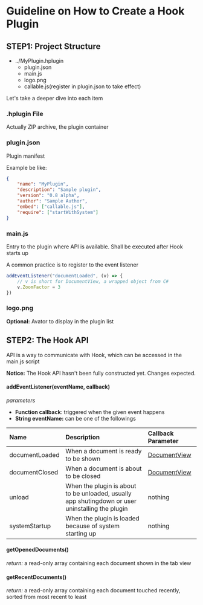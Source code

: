# Guideline on How to Create a Hook Plugin
## STEP1: Project Structure
- ../MyPlugin.hplugin
  - plugin.json
  - main.js
  - logo.png
  - callable.js(register in plugin.json to take effect)

Let's take a deeper dive into each item
### .hplugin File
Actually ZIP archive, the plugin container
### plugin.json
Plugin manifest

Example be like:
```json
{
    "name": "MyPlugin",
    "description": "Sample plugin",
    "version": "0.8 alpha",
    "author": "Sample Author",
    "embed": ["callable.js"],
    "require": ["startWithSystem"]
}
```
### main.js
Entry to the plugin where API is available. Shall be executed after Hook starts up

A common practice is to register to the event listener
```javascript
addEventListener("documentLoaded", (v) => {
    // v is short for DocumentView, a wrapped object from C#
    v.ZoomFactor = 3
})
```
### logo.png
**Optional:** Avator to display in the plugin list

## STEP2: The Hook API
API is a way to communicate with Hook, which can be accessed in the main.js script

**Notice:** The Hook API hasn't been fully constructed yet. Changes expected.
#### addEventListener(eventName, callback)
*parameters*
- **Function callback**: triggered when the given event happens
- **String eventName:** can be one of the followings

|Name|Description|Callback Parameter|
|:---|:----------|:-----------------|
|documentLoaded|When a document is ready to be shown|[DocumentView](Hook/Plugin/JSDocumentView.cs)|
|documentClosed|When a document is about to be closed|[DocumentView](Hook/Plugin/JSDocumentView.cs)|
|unload|When the plugin is about to be unloaded, usually app shutingdown or user uninstalling the plugin|nothing|
|systemStartup|When the plugin is loaded because of system starting up|nothing|

#### getOpenedDocuments()
*return:* a read-only array containing each document shown in the tab view

#### getRecentDocuments()
*return:* a read-only array containing each document touched recently, sorted from most recent to least
####